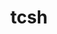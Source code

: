 ---
title: "tcsh"
layout: cache
categories: [package, develop-2024-12-29]
meta: {"versions": ["6.24.00"], "compilers": ["gcc@=11.4.0", "gcc@=12.4.0", "gcc@=7.3.1", "gcc@=9.4.0", "oneapi@=2024.1.0", "oneapi@=2024.2.1"], "oss": ["amzn2", "ubuntu20.04", "ubuntu22.04"], "platforms": ["linux"], "targets": ["aarch64", "neoverse_v1", "ppc64le", "x86_64_v3", "x86_64_v4"], "stacks": ["aws-isc", "aws-isc-aarch64", "aws-pcluster-neoverse_v1", "aws-pcluster-x86_64_v4", "e4s", "e4s-oneapi", "e4s-power", "root"], "num_specs": 8, "num_specs_by_stack": {"aws-isc-aarch64": 1, "root": 8, "aws-pcluster-neoverse_v1": 1, "aws-isc": 1, "aws-pcluster-x86_64_v4": 2, "e4s-power": 1, "e4s": 1, "e4s-oneapi": 1}}
spec_details: [{"hash": "t3nndcgctnivhyry32fp3efljxoqegq3", "compiler": "gcc@=7.3.1", "versions": ["6.24.00"], "os": "amzn2", "platform": "linux", "target": "aarch64", "variants": ["build_system=autotools", "patches=3a4e60f"], "stacks": ["aws-isc-aarch64", "root"], "size": "-", "tarball": "https://binaries.spack.io/develop-2024-12-29/build_cache/linux-amzn2-aarch64/gcc-7.3.1/tcsh-6.24.00/linux-amzn2-aarch64-gcc-7.3.1-tcsh-6.24.00-t3nndcgctnivhyry32fp3efljxoqegq3.spack"}, {"hash": "24vyqirszkczfe2gwzoqrtesi4ela5ju", "compiler": "gcc@=12.4.0", "versions": ["6.24.00"], "os": "amzn2", "platform": "linux", "target": "neoverse_v1", "variants": ["build_system=autotools", "patches=3a4e60f"], "stacks": ["root", "aws-pcluster-neoverse_v1"], "size": "-", "tarball": "https://binaries.spack.io/develop-2024-12-29/build_cache/linux-amzn2-neoverse_v1/gcc-12.4.0/tcsh-6.24.00/linux-amzn2-neoverse_v1-gcc-12.4.0-tcsh-6.24.00-24vyqirszkczfe2gwzoqrtesi4ela5ju.spack"}, {"hash": "hfuwyrai3ou5zlyyblyx2sgjx6p2knyi", "compiler": "gcc@=7.3.1", "versions": ["6.24.00"], "os": "amzn2", "platform": "linux", "target": "x86_64_v3", "variants": ["build_system=autotools", "patches=3a4e60f"], "stacks": ["root", "aws-isc"], "size": "-", "tarball": "https://binaries.spack.io/develop-2024-12-29/build_cache/linux-amzn2-x86_64_v3/gcc-7.3.1/tcsh-6.24.00/linux-amzn2-x86_64_v3-gcc-7.3.1-tcsh-6.24.00-hfuwyrai3ou5zlyyblyx2sgjx6p2knyi.spack"}, {"hash": "k6yopjif4q3gs2enner56lpeyjkj3usy", "compiler": "oneapi@=2024.1.0", "versions": ["6.24.00"], "os": "amzn2", "platform": "linux", "target": "x86_64_v3", "variants": ["build_system=autotools", "patches=3a4e60f"], "stacks": ["aws-pcluster-x86_64_v4", "root"], "size": "-", "tarball": "https://binaries.spack.io/develop-2024-12-29/build_cache/linux-amzn2-x86_64_v3/oneapi-2024.1.0/tcsh-6.24.00/linux-amzn2-x86_64_v3-oneapi-2024.1.0-tcsh-6.24.00-k6yopjif4q3gs2enner56lpeyjkj3usy.spack"}, {"hash": "ryfivogjkttwrdct72mnkueledtr5quq", "compiler": "oneapi@=2024.1.0", "versions": ["6.24.00"], "os": "amzn2", "platform": "linux", "target": "x86_64_v4", "variants": ["build_system=autotools", "patches=3a4e60f"], "stacks": ["aws-pcluster-x86_64_v4", "root"], "size": "-", "tarball": "https://binaries.spack.io/develop-2024-12-29/build_cache/linux-amzn2-x86_64_v4/oneapi-2024.1.0/tcsh-6.24.00/linux-amzn2-x86_64_v4-oneapi-2024.1.0-tcsh-6.24.00-ryfivogjkttwrdct72mnkueledtr5quq.spack"}, {"hash": "yzir626vwfji2xwmhmkzvsf4mk56l72r", "compiler": "gcc@=9.4.0", "versions": ["6.24.00"], "os": "ubuntu20.04", "platform": "linux", "target": "ppc64le", "variants": ["build_system=autotools", "patches=3a4e60f"], "stacks": ["e4s-power", "root"], "size": "-", "tarball": "https://binaries.spack.io/develop-2024-12-29/build_cache/linux-ubuntu20.04-ppc64le/gcc-9.4.0/tcsh-6.24.00/linux-ubuntu20.04-ppc64le-gcc-9.4.0-tcsh-6.24.00-yzir626vwfji2xwmhmkzvsf4mk56l72r.spack"}, {"hash": "ztub4j2otswyu2jwoh2sm3suspaus5em", "compiler": "gcc@=11.4.0", "versions": ["6.24.00"], "os": "ubuntu22.04", "platform": "linux", "target": "x86_64_v3", "variants": ["build_system=autotools", "patches=3a4e60f"], "stacks": ["e4s", "root"], "size": "-", "tarball": "https://binaries.spack.io/develop-2024-12-29/build_cache/linux-ubuntu22.04-x86_64_v3/gcc-11.4.0/tcsh-6.24.00/linux-ubuntu22.04-x86_64_v3-gcc-11.4.0-tcsh-6.24.00-ztub4j2otswyu2jwoh2sm3suspaus5em.spack"}, {"hash": "mtzkdqndldevxhzd6oznc7q7no5gew37", "compiler": "oneapi@=2024.2.1", "versions": ["6.24.00"], "os": "ubuntu22.04", "platform": "linux", "target": "x86_64_v3", "variants": ["build_system=autotools", "patches=3a4e60f"], "stacks": ["e4s-oneapi", "root"], "size": "-", "tarball": "https://binaries.spack.io/develop-2024-12-29/build_cache/linux-ubuntu22.04-x86_64_v3/oneapi-2024.2.1/tcsh-6.24.00/linux-ubuntu22.04-x86_64_v3-oneapi-2024.2.1-tcsh-6.24.00-mtzkdqndldevxhzd6oznc7q7no5gew37.spack"}]
---